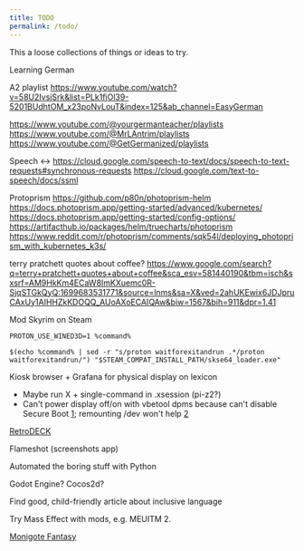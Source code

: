 ```yaml
---
title: TODO
permalink: /todo/
---
```


This a loose collections of things or ideas to try.

Learning German

A2 playlist
https://www.youtube.com/watch?v=58U2IvsjSrk&list=PLk1fjOl39-5201BUdhtOM_x23poNvLouT&index=125&ab_channel=EasyGerman

https://www.youtube.com/@yourgermanteacher/playlists
https://www.youtube.com/@MrLAntrim/playlists
https://www.youtube.com/@GetGermanized/playlists

Speech <->
https://cloud.google.com/speech-to-text/docs/speech-to-text-requests#synchronous-requests
https://cloud.google.com/text-to-speech/docs/ssml

Protoprism
https://github.com/p80n/photoprism-helm
https://docs.photoprism.app/getting-started/advanced/kubernetes/
https://docs.photoprism.app/getting-started/config-options/
https://artifacthub.io/packages/helm/truecharts/photoprism
https://www.reddit.com/r/photoprism/comments/sqk54l/deploying_photoprism_with_kubernetes_k3s/

terry pratchett quotes about coffee?
https://www.google.com/search?q=terry+pratchett+quotes+about+coffee&sca_esv=581440190&tbm=isch&sxsrf=AM9HkKm4ECaW8ImKXuemc0R-SjqSTGkQyQ:1699683531771&source=lnms&sa=X&ved=2ahUKEwix6JDJpruCAxUy1AIHHZkKDOQQ_AUoAXoECAIQAw&biw=1567&bih=911&dpr=1.41

Mod Skyrim on Steam

`PROTON_USE_WINED3D=1 %command%`

`$(echo %command% | sed -r "s/proton waitforexitandrun .*/proton waitforexitandrun/") "$STEAM_COMPAT_INSTALL_PATH/skse64_loader.exe"`


Kiosk browser + Grafana for physical display on lexicon
- Maybe run X + single-command in .xsession (pi-z2?)
- Can't power display off/on with vbetool dpms because can't disable Secure Boot 
[1](https://access.redhat.com/solutions/6969947);
remounting /dev won't help 
[2](https://superuser.com/questions/1555396/trouble-with-shutting-down-screen-in-ubuntu-server)

[RetroDECK](http://retrodeck.net)

Flameshot (screenshots app)

Automated the boring stuff with Python

Godot Engine? Cocos2d?

Find good, child-friendly article about inclusive language

Try Mass Effect with mods, e.g. MEUITM 2.

[Monigote Fantasy](https://bitbrosgames.itch.io/monigote-fantasy)
